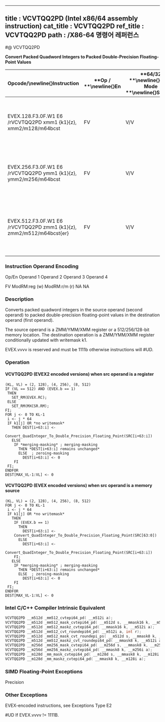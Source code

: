 ----------------------------
title : VCVTQQ2PD (Intel x86/64 assembly instruction)
cat_title : VCVTQQ2PD
ref_title : VCVTQQ2PD
path : /X86-64 명령어 레퍼런스
----------------------------
#@ VCVTQQ2PD

**Convert Packed Quadword Integers to Packed Double-Precision Floating-Point Values**

|**Opcode/**\newline{}**Instruction**|**Op / **\newline{}**En**|**64/32 **\newline{}**bit Mode **\newline{}**Support**|**CPUID **\newline{}**Feature **\newline{}**Flag**|**Description**|
|------------------------------------|-------------------------|------------------------------------------------------|--------------------------------------------------|---------------|
|EVEX.128.F3.0F.W1 E6 /rVCVTQQ2PD xmm1 {k1}{z}, xmm2/m128/m64bcst|FV|V/V|AVX512VLAVX512DQ|Convert two packed quadword integers from xmm2/m128/m64bcst to packed double-precision floating-point values in xmm1 with writemask k1.|
|EVEX.256.F3.0F.W1 E6 /rVCVTQQ2PD ymm1 {k1}{z}, ymm2/m256/m64bcst|FV|V/V|AVX512VLAVX512DQ|Convert four packed quadword integers from ymm2/m256/m64bcst to packed double-precision floating-point values in ymm1 with writemask k1.|
|EVEX.512.F3.0F.W1 E6 /rVCVTQQ2PD zmm1 {k1}{z}, zmm2/m512/m64bcst{er}|FV|V/V|AVX512DQ|Convert eight packed quadword integers from zmm2/m512/m64bcst to eight packed double-precision floating-point values in zmm1 with writemask k1.|
###               Instruction Operand Encoding


Op/En Operand 1 Operand 2 Operand 3 Operand 4

FV ModRM:reg (w) ModRM:r/m (r) NA NA

### Description


Converts packed quadword integers in the source operand (second operand) to packed double-precision floating-point values in the destination operand (first operand). 

The source operand is a ZMM/YMM/XMM register or a 512/256/128-bit memory location. The destination operation is a ZMM/YMM/XMM register conditionally updated with writemask k1. 

EVEX.vvvv is reserved and must be 1111b otherwise instructions will #UD.


### Operation
#### VCVTQQ2PD (EVEX2 encoded versions) when src operand is a register
```info-verb
(KL, VL) = (2, 128), (4, 256), (8, 512)
IF (VL == 512) AND (EVEX.b == 1) 
 THEN
   SET_RM(EVEX.RC);
 ELSE 
   SET_RM(MXCSR.RM);
FI;
FOR j <-  0 TO KL-1
 i  <- j * 64
 IF k1[j] OR *no writemask*
   THEN DEST[i+63:i]  <-
    Convert_QuadInteger_To_Double_Precision_Floating_Point(SRC[i+63:i])
   ELSE 
    IF *merging-masking* ; merging-masking
      THEN *DEST[i+63:i] remains unchanged*
      ELSE  ; zeroing-masking
        DEST[i+63:i] <-  0
    FI
 FI;
ENDFOR
DEST[MAX_VL-1:VL]  <- 0
```
#### VCVTQQ2PD (EVEX encoded versions) when src operand is a memory source
```info-verb
(KL, VL) = (2, 128), (4, 256), (8, 512)
FOR j  <- 0 TO KL-1
 i  <- j * 64
 IF k1[j] OR *no writemask*
   THEN 
    IF (EVEX.b == 1) 
      THEN
        DEST[i+63:i]  <-
    Convert_QuadInteger_To_Double_Precision_Floating_Point(SRC[63:0])
      ELSE 
        DEST[i+63:i]  <-
    Convert_QuadInteger_To_Double_Precision_Floating_Point(SRC[i+63:i])
    FI;
   ELSE 
    IF *merging-masking* ; merging-masking
      THEN *DEST[i+63:i] remains unchanged*
      ELSE  ; zeroing-masking
        DEST[i+63:i] <-  0
    FI
 FI;
ENDFOR
DEST[MAX_VL-1:VL] <-  0
```

### Intel C/C++ Compiler Intrinsic Equivalent

```cpp
VCVTQQ2PD __m512d _mm512_cvtepi64_pd( __m512i a);
VCVTQQ2PD __m512d _mm512_mask_cvtepi64_pd( __m512d s, __mmask16 k, __m512i a);
VCVTQQ2PD __m512d _mm512_maskz_cvtepi64_pd( __mmask16 k, __m512i a);
VCVTQQ2PD __m512d _mm512_cvt_roundepi64_pd( __m512i a, int r);
VCVTQQ2PD __m512d _mm512_mask_cvt_roundepi_ps( __m512d s, __mmask8 k, __m512i a, int r);
VCVTQQ2PD __m512d _mm512_maskz_cvt_roundepi64_pd( __mmask8 k, __m512i a, int r);
VCVTQQ2PD __m256d _mm256_mask_cvtepi64_pd( __m256d s, __mmask8 k, __m256i a);
VCVTQQ2PD __m256d _mm256_maskz_cvtepi64_pd( __mmask8 k, __m256i a);
VCVTQQ2PD __m128d _mm_mask_cvtepi64_pd( __m128d s, __mmask8 k, __m128i a);
VCVTQQ2PD __m128d _mm_maskz_cvtepi64_pd( __mmask8 k, __m128i a);
```
### SIMD Floating-Point Exceptions


Precision

### Other Exceptions


EVEX-encoded instructions, see Exceptions Type E2

#UD If EVEX.vvvv != 1111B.

